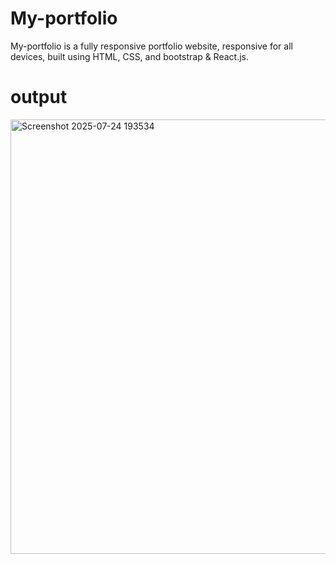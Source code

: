 # My-portfolio

My-portfolio is a fully responsive  portfolio website, responsive for all devices, built using HTML, CSS, and bootstrap & React.js.

# output

<img width="1906" height="695" alt="Screenshot 2025-07-24 193534" src="https://github.com/user-attachments/assets/dc285201-a750-4ce5-b51b-5331799253b0" />
